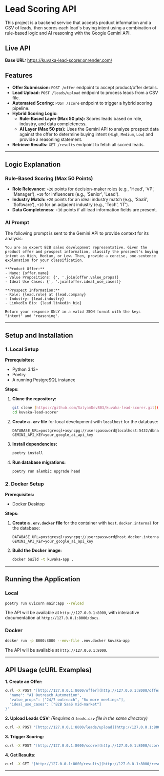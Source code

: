 # Lead Scoring API

This project is a backend service that accepts product information and a CSV of leads, then scores each lead's buying intent using a combination of rule-based logic and AI reasoning with the Google Gemini API.

## Live API

**Base URL:** https://kuvaka-lead-scorer.onrender.com/

## Features

-   **Offer Submission:** `POST /offer` endpoint to accept product/offer details.
-   **Lead Upload:** `POST /leads/upload` endpoint to process leads from a CSV file.
-   **Automated Scoring:** `POST /score` endpoint to trigger a hybrid scoring pipeline.
-   **Hybrid Scoring Logic:**
    -   **Rule-Based Layer (Max 50 pts):** Scores leads based on role, industry, and data completeness.
    -   **AI Layer (Max 50 pts):** Uses the Gemini API to analyze prospect data against the offer to determine buying intent (`High`, `Medium`, `Low`) and provide a reasoning statement.
-   **Retrieve Results:** `GET /results` endpoint to fetch all scored leads.

---

## Logic Explanation

### Rule-Based Scoring (Max 50 Points)
-   **Role Relevance:** `+20` points for decision-maker roles (e.g., 'Head', 'VP', 'Manager'), `+10` for influencers (e.g., 'Senior', 'Lead').
-   **Industry Match:** `+20` points for an ideal industry match (e.g., 'SaaS', 'Software'), `+10` for an adjacent industry (e.g., 'Tech', 'IT').
-   **Data Completeness:** `+10` points if all lead information fields are present.

### AI Prompt
The following prompt is sent to the Gemini API to provide context for its analysis:
```
You are an expert B2B sales development representative. Given the product offer and prospect information, classify the prospect's buying intent as High, Medium, or Low. Then, provide a concise, one-sentence explanation for your classification.

**Product Offer:**
- Name: {offer.name}
- Value Propositions: {', '.join(offer.value_props)}
- Ideal Use Cases: {', '.join(offer.ideal_use_cases)}

**Prospect Information:**
- Role: {lead.role} at {lead.company}
- Industry: {lead.industry}
- LinkedIn Bio: {lead.linkedin_bio}

Return your response ONLY in a valid JSON format with the keys "intent" and "reasoning".
```

---

## Setup and Installation

### 1. Local Setup

**Prerequisites:**
-   Python 3.13+
-   Poetry
-   A running PostgreSQL instance

**Steps:**
1.  **Clone the repository:**
    ```bash
    git clone [https://github.com/SatyamDev803/kuvaka-lead-scorer.git](https://github.com/SatyamDev803/kuvaka-lead-scorer.git)
    cd kuvaka-lead-scorer
    ```
2.  **Create a `.env` file** for local development with `localhost` for the database:
    ```
    DATABASE_URL=postgresql+asyncpg://user:password@localhost:5432/dbname
    GEMINI_API_KEY=your_google_ai_api_key
    ```
3.  **Install dependencies:**
    ```bash
    poetry install
    ```
4.  **Run database migrations:**
    ```bash
    poetry run alembic upgrade head
    ```

### 2. Docker Setup

**Prerequisites:**
-   Docker Desktop

**Steps:**
1.  **Create a `.env.docker` file** for the container with `host.docker.internal` for the database:
    ```
    DATABASE_URL=postgresql+asyncpg://user:password@host.docker.internal:5432/dbname
    GEMINI_API_KEY=your_google_ai_api_key
    ```
2.  **Build the Docker image:**
    ```bash
    docker build -t kuvaka-app .
    ```

---

## Running the Application

### Local
```bash
poetry run uvicorn main:app --reload
```
The API will be available at `http://127.0.0.1:8000`, with interactive documentation at `http://127.0.0.1:8000/docs`.

### Docker
```bash
docker run -p 8000:8000 --env-file .env.docker kuvaka-app
```
The API will be available at `http://127.0.0.1:8000`.

---

## API Usage (cURL Examples)

**1. Create an Offer:**
```bash
curl -X POST "[http://127.0.0.1:8000/offer](http://127.0.0.1:8000/offer)" -H "Content-Type: application/json" -d '{
  "name": "AI Outreach Automation",
  "value_props": ["24/7 outreach", "6x more meetings"],
  "ideal_use_cases": ["B2B SaaS mid-market"]
}'
```

**2. Upload Leads CSV:**
*(Requires a `leads.csv` file in the same directory)*
```bash
curl -X POST "[http://127.0.0.1:8000/leads/upload](http://127.0.0.1:8000/leads/upload)" -H "Content-Type: multipart/form-data" -F "file=@leads.csv"
```

**3. Trigger Scoring:**
```bash
curl -X POST "[http://127.0.0.1:8000/score](http://127.0.0.1:8000/score)"
```

**4. Get Results:**
```bash
curl -X GET "[http://127.0.0.1:8000/results](http://127.0.0.1:8000/results)"
```

---

